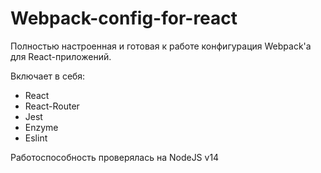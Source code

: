 # Webpack-config-for-react
Полностью настроенная и готовая к работе конфигурация Webpack'а для React-приложений.

Включает в себя:
- React
- React-Router
- Jest
- Enzyme
- Eslint

Работоспособность проверялась на NodeJS v14
